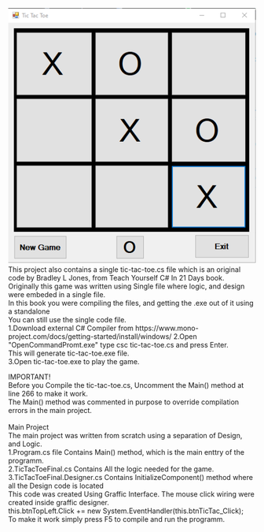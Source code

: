 
<img src="https://github.com/antonykidis/Tic-Tac-Toe/blob/master/tictactoeGame.png">
</br>
<div>This project also contains a single tic-tac-toe.cs file which is an original
code by Bradley L Jones, from Teach Yourself C# In 21 Days book.<br>
Originally this game was written using Single file where logic, and design were embeded in a single file.<br>
In this book you were compiling the files, and getting the .exe out of it using a standalone<br>
You can still use the single code file.<br>
1.Download external C# Compiler from https://www.mono-project.com/docs/getting-started/install/windows/ 
2.Open "OpenCommandPromt.exe" type csc tic-tac-toe.cs and press Enter.<br>
This will generate tic-tac-toe.exe file.<br>
3.Open tic-tac-toe.exe to play the game.<br>

IMPORTANT!<br>
Before you Compile the tic-tac-toe.cs, Uncomment the Main() method at line 266 to make it work. <br>
The Main() method was commented in purpose to override compilation errors in the main project.<br><br>
Main Project<br>
The main project was written from scratch using a separation of Design, and Logic.<br>
1.Program.cs file Contains Main() method, which is the main enttry of the programm.<br>
2.TicTacToeFinal.cs Contains All the logic needed for the game.<br>
3.TicTacToeFinal.Designer.cs Contains InitializeComponent() method where all the Design code is located<br>
This code was created Using Graffic Interface. The mouse click wiring were created inside graffic designer.<br>
this.btnTopLeft.Click += new System.EventHandler(this.btnTicTac_Click);<br>
To make it work simply press F5 to compile and run the programm.<br>
   </div>


